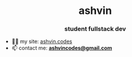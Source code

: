 <h1 align="center">ashvin</h1>
<h3 align="center">student fullstack dev</h3>

- 👨‍💻 my site: [ashvin.codes](https://a.shvin.dev)
- 📫 contact me: **ashvincodes@gmail.com**
